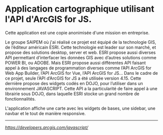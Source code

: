 **Application cartographique utilisant l'API d'ArcGIS for JS.**
==

Cette application est une copie anonimisée d'une mission en entreprise.

Le groupe SAIPEM où j'ai réalisé ce projet est équipé de la technologie GIS, de l’éditeur américain ESRI. Cette technologie est leader sur son marché, et propose des solutions desktop, server et web.
ESRI propose aussi diverses API permettant d’interfacer les données GIS avec d’autres solutions comme POWER BI, ou ADOBE. Mais ESRI propose aussi différentes API faisant appel à des langages de programmation diverses comme l’API ArcGIS for Web App Builder, l’API ArcGIS for Vue, l’API ArcGIS for JS...
Dans le cadre de ce projet, seule l’API d’ArcGIS for JS a été utilisée version 4.15. Cette dernière propose des widgets codés en DOJO, pour l’utiliser dans un environnement JAVASCRIPT.
Cette API a la particularité de faire appel à une librairie sous DOJO, dans laquelle ESRI stocke un grand nombre de fonctionnalités.

L'application affiche une carte avec les widgets de bases, une sidebar, une navbar et le tout de manière responsive.

---
*https://developers.arcgis.com/javascript/*
